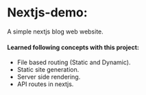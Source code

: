 # **Nextjs-demo:**

A simple nextjs blog web website.

#### Learned following concepts with this project:

- File based routing (Static and Dynamic).
- Static site generation.
- Server side rendering.
- API routes in nextjs.
